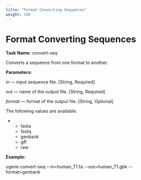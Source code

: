 ```yaml
---
title: "Format Converting Sequences"
weight: 100
---
```



# Format Converting Sequences

**Task Name:** convert-seq

Converts a sequence from one format to another.

**Parameters:**

_in_ — input sequence file. \[String, Required\]

_out_ — name of the output file. \[String, Required\]

_format_ — format of the output file. \[String, Optional\]

The following values are available:

*   *   fasta
    *   fastq
    *   genbank
    *   gff
    *   raw

**Example:**

ugene convert-seq --in=human\_T1.fa --out=human\_T1.gbk --format=genbank
